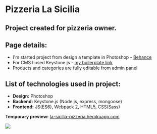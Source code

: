 # Pizzeria La Sicilia 

## Project created for pizzeria owner.

## Page details:

* I'm started project from design a template in Photoshop - <a href="https://www.behance.net/gallery/58871905/Pizzeria" target="_blank">Behance</a>
* For CMS I used Keystone.js - <a href="https://github.com/mtrybus2208/keystone-boilerplate-webpack-bootstrap4" target="_blank">my boilerplate link</a>
* Products and categories are fully editable from admin panel

## List of technologies used in project:
* <strong>Design:</strong> Photoshop
* <strong>Backend:</strong> Keystone.js (Node.js, express, mongoose)
* <strong>Frontend:</strong> JS(ES6), Webpack 2, HTML5, CSS(Sass)


<strong>Temporary preview:</strong> <a href="https://la-sicilia-pizzeria.herokuapp.com/">la-sicilia-pizzeria.herokuapp.com</a>

<img src="https://images82.fotosik.pl/963/e781a51ef3f8aba0.jpg">
